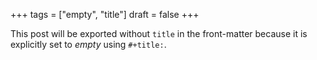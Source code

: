 +++
tags = ["empty", "title"]
draft = false
+++

This post will be exported without `title` in the front-matter because
it is explicitly set to _empty_ using `#+title:`.
